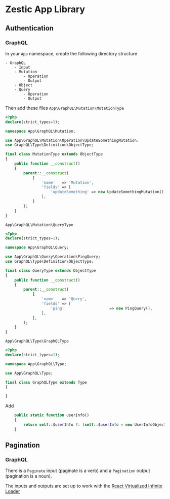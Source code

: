 # Zestic App Library

## Authentication

### GraphQL

In your `App` namespace, create the following directory structure
```
- GraphQL
    - Input
    - Mutation
        - Operation
        - Output
    - Object
    - Query
        - Operation
        - Output
```

Then add these files
`App\GraphQL\Mutation\MutationType`
```php
<?php
declare(strict_types=1);

namespace App\GraphQL\Mutation;

use App\GraphQL\Mutation\Operation\UpdateSomethingMutation;
use GraphQL\Type\Definition\ObjectType;

final class MutationType extends ObjectType
{
    public function __construct()
    {
        parent::__construct(
            [
                'name'   => 'Mutation',
                'fields' => [
                    'updateSomething' => new UpdateSomethingMutation(),
                ],
            ]
        );
    }
}
```

`App\GraphQL\Mutation\QueryType`
```php
<?php
declare(strict_types=1);

namespace App\GraphQL\Query;

use App\GraphQL\Query\Operation\PingQuery;
use GraphQL\Type\Definition\ObjectType;

final class QueryType extends ObjectType
{
    public function __construct()
    {
        parent::__construct(
            [
                'name'   => 'Query',
                'fields' => [
                    'ping'                    => new PingQuery(),
                ],
            ],
        );
    }
}

```

`App\GraphQL\Type\GraphQLType`
```php
<?php
declare(strict_types=1);

namespace App\GraphQL\Type;

use App\GraphQL\Type;

final class GraphQLType extends Type
{

}
```
Add
```php 
    public static function userInfo()
    {
        return self::$userInfo ?: (self::$userInfo = new UserInfoObject());
    }
```

## Pagination

### GraphQL

There is a `Paginate` input (paginate is a verb) and a `Pagination` output (pagination is a noun).

The inputs and outputs are set up to work with the [React Virtualized Infinite Loader](https://bvaughn.github.io/react-virtualized/#/components/InfiniteLoader)
